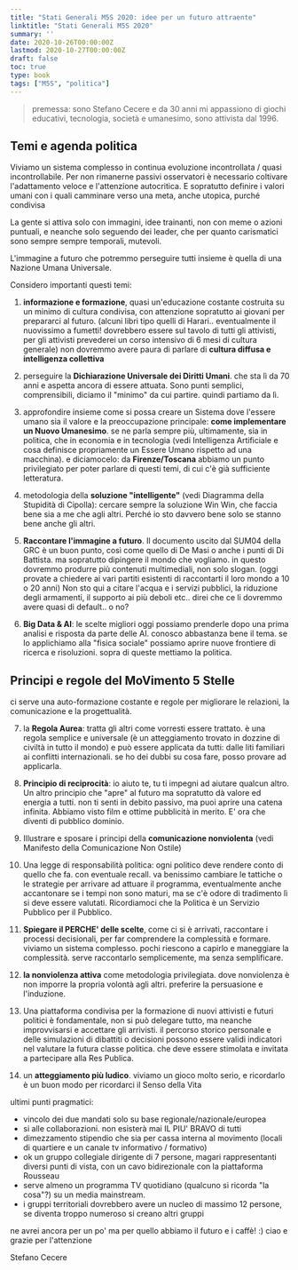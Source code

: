 ```yaml
---
title: "Stati Generali M5S 2020: idee per un futuro attraente"
linktitle: "Stati Generali M5S 2020"
summary: ''
date: 2020-10-26T00:00:00Z
lastmod: 2020-10-27T00:00:00Z
draft: false
toc: true
type: book
tags: ["M5S", "politica"]
---
```

> premessa: sono Stefano Cecere e da 30 anni mi appassiono di giochi educativi, tecnologia, società e umanesimo, sono attivista dal 1996.

## Temi e agenda politica

Viviamo un sistema complesso in continua evoluzione incontrollata / quasi incontrollabile.
Per non rimanerne passivi osservatori è necessario coltivare l'adattamento veloce e l'attenzione autocritica. E sopratutto definire i valori umani con i quali camminare verso una meta, anche utopica, purché condivisa

La gente si attiva solo con immagini, idee trainanti, non con meme o azioni puntuali, e neanche solo seguendo dei leader, che per quanto carismatici sono sempre sempre temporali, mutevoli.

L'immagine a futuro che potremmo perseguire tutti insieme è quella di una Nazione Umana Universale.

Considero importanti questi temi:
1) **informazione e formazione**, quasi un'educazione costante costruita su un minimo di cultura condivisa, con attenzione sopratutto ai giovani per prepararci al futuro.
(alcuni libri tipo quelli di Harari.. eventualmente il nuovissimo a fumetti! dovrebbero essere sul tavolo di tutti gli attivisti, per gli attivisti prevederei un corso intensivo di 6 mesi di cultura generale)
non dovremmo avere paura di parlare di **cultura diffusa e intelligenza collettiva**

2) perseguire la **Dichiarazione Universale dei Diritti Umani**. che sta lì da 70 anni e aspetta ancora di essere attuata. Sono punti semplici, comprensibili, diciamo il "minimo" da cui partire. quindi partiamo da lì.

3) approfondire insieme come si possa creare un Sistema dove l'essere umano sia il valore e la preoccupazione principale: **come implementare un Nuovo Umanesimo**.
se ne parla sempre più, ultimamente, sia in politica, che in economia e in tecnologia (vedi Intelligenza Artificiale e cosa definisce propriamente un Essere Umano rispetto ad una macchina). e diciamocelo: da **Firenze/Toscana** abbiamo un punto privilegiato per poter parlare di questi temi, di cui c'è già sufficiente letteratura.

4) metodologia della **soluzione "intelligente"** (vedi Diagramma della Stupidità di Cipolla): cercare sempre la soluzione Win Win, che faccia bene sia a me che agli altri. Perché io sto davvero bene solo se stanno bene anche gli altri.

5) **Raccontare l'immagine a futuro**. Il documento uscito dal SUM04 della GRC è un buon punto, così come quello di De Masi o anche i punti di Di Battista. ma sopratutto dipingere il mondo che vogliamo. in questo dovremmo produrre più contenuti multimediali, non solo slogan. (oggi provate a chiedere ai vari partiti esistenti di raccontarti il loro mondo a 10 o 20 anni)
Non sto qui a citare l'acqua e i servizi pubblici, la riduzione degli armamenti, il supporto ai più deboli etc.. direi che ce li dovremmo avere quasi di default.. o no?

6) **Big Data & AI**: le scelte migliori oggi possiamo prenderle dopo una prima analisi e risposta da parte delle AI. conosco abbastanza bene il tema. se lo applichiamo alla "fisica sociale" possiamo aprire nuove frontiere di ricerca e risoluzioni. sopra di queste mettiamo la politica.

## Principi e regole del MoVimento 5 Stelle

ci serve una auto-formazione costante e regole per migliorare le relazioni, la comunicazione e la progettualità.

7) la **Regola Aurea**: tratta gli altri come vorresti essere trattato. è una regola semplice e universale (è un atteggiamento trovato in dozzine di civiltà in tutto il mondo) e può essere applicata da tutti: dalle liti familiari ai conflitti internazionali. se ho dei dubbi su cosa fare, posso provare ad applicarla.

8) **Principio di reciprocità**: io aiuto te, tu ti impegni ad aiutare qualcun altro.  
Un altro principio che "apre" al futuro ma sopratutto dà valore ed energia a tutti.
non ti senti in debito passivo, ma puoi aprire una catena infinita. Abbiamo visto film e ottime pubblicità in merito. E' ora che diventi di pubblico dominio.

9) Illustrare e sposare i principi della **comunicazione nonviolenta** (vedi Manifesto della Comunicazione Non Ostile)

10) Una legge di responsabilità politica: ogni politico deve rendere conto di quello che fa. con eventuale recall. va benissimo cambiare le tattiche o le strategie per arrivare ad attuare il programma, eventualmente anche accantonare se i tempi non sono maturi, ma se c'è odore di tradimento lì si deve essere valutati. Ricordiamoci che la Politica è un Servizio Pubblico per il Pubblico.

11) **Spiegare il PERCHE' delle scelte**, come ci si è arrivati, raccontare i processi decisionali, per far comprendere la complessità e formare. viviamo un sistema complesso. pochi riescono a capirlo e maneggiare la complessità. serve raccontarlo semplicemente, ma senza semplificare.

12) **la nonviolenza attiva** come metodologia privilegiata. dove nonviolenza è non imporre la propria volontà agli altri. preferire la persuasione e l'induzione.

13) Una piattaforma condivisa per la formazione di nuovi attivisti e futuri politici è fondamentale, non si può delegare tutto, ma neanche improvvisarsi e accettare gli arrivisti. il percorso storico personale e delle simulazioni di dibattiti o decisioni possono essere validi indicatori nel valutare la futura classe politica. che deve essere stimolata e invitata a partecipare alla Res Publica.

14) un **atteggiamento più ludico**. viviamo un gioco molto serio, e ricordarlo è un buon modo per ricordarci il Senso della Vita

ultimi punti pragmatici:
- vincolo dei due mandati solo su base regionale/nazionale/europea
- si alle collaborazioni. non esisterà mai IL PIU' BRAVO di tutti
- dimezzamento stipendio che sia per cassa interna al movimento (locali di quartiere e un canale tv informativo / formativo)
- ok un gruppo collegiale dirigente di 7 persone, magari rappresentanti diversi punti di vista, con un cavo bidirezionale con la piattaforma Rousseau
- serve almeno un programma TV quotidiano (qualcuno si ricorda "la cosa"?) su un media mainstream.
- i gruppi territoriali dovrebbero avere un nucleo di massimo 12 persone, se diventa troppo numeroso si creano altri gruppi

ne avrei ancora per un po' ma per quello abbiamo il futuro e i caffè! :)
ciao e grazie per l'attenzione

Stefano Cecere
